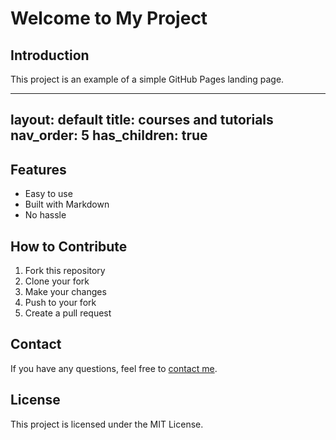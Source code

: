 # Welcome to My Project

## Introduction

This project is an example of a simple GitHub Pages landing page.

---
layout: default
title: courses and tutorials
nav_order: 5
has_children: true
---

## Features

- Easy to use
- Built with Markdown
- No hassle

## How to Contribute

1. Fork this repository
2. Clone your fork
3. Make your changes
4. Push to your fork
5. Create a pull request

## Contact

If you have any questions, feel free to [contact me](mailto:your-email@example.com).

## License

This project is licensed under the MIT License.
